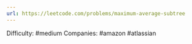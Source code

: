 ```yaml
---
url: https://leetcode.com/problems/maximum-average-subtree
---
```


Difficulty: #medium
Companies: #amazon #atlassian